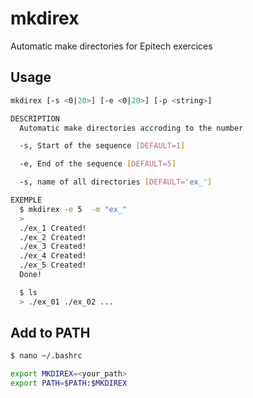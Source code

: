 # mkdirex
Automatic make directories for Epitech exercices

## Usage

```bash
mkdirex [-s <0|20>] [-e <0|20>] [-p <string>]

DESCRIPTION
  Automatic make directories accroding to the number

  -s, Start of the sequence [DEFAULT=1]

  -e, End of the sequence [DEFAULT=5]

  -s, name of all directories [DEFAULT='ex_']

EXEMPLE
  $ mkdirex -e 5  -m "ex_"
  >
  ./ex_1 Created!
  ./ex_2 Created!
  ./ex_3 Created!
  ./ex_4 Created!
  ./ex_5 Created!
  Done!

  $ ls
  > ./ex_01 ./ex_02 ...
```

## Add to PATH

```bash
$ nano ~/.bashrc

export MKDIREX=<your_path>
export PATH=$PATH:$MKDIREX
```
